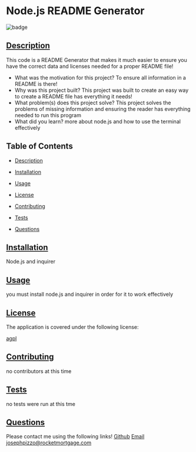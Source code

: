 # Node.js README Generator


![badge](https://img.shields.io/badge/license-agpl-blue)
        
    
## [Description](#table-of-contents)

This code is a README Generator that makes it much easier to ensure you have the correct data and licenses needed for a proper README file!

- What was the motivation for this project? To ensure all information in a README is there!
- Why was this project built? This project was built to create an easy way to create a README file has everything it needs!
- What problem(s) does this project solve? This project solves the problems of missing information and ensuring the reader has everything needed to run this program
- What did you learn? more about node.js and how to use the terminal effectively

## Table of Contents
     
- [Description](#description)
- [Installation](#installation)
- [Usage](#usage)

- [License](#license)
      
- [Contributing](#contributing)
- [Tests](#tests)
- [Questions](#questions)

## [Installation](#table-of-contents)

Node.js and inquirer

## [Usage](#table-of-contents)

you must install node.js and inquirer in order for it to work effectively


## [License](#table-of-contents)
The application is covered under the following license:

[agpl](https://choosealicense.com/licenses/agpl)
        
        

## [Contributing](#table-of-contents)

no contributors at this time

## [Tests](#table-of-contents)

no tests were run at this tme

## [Questions](#table-of-contents)

Please contact me using the following links!
[Github](https://github.com/pizzo1jr)
[Email josephpizzo@rocketmortgage.com](mailto:josephpizzo@rocketmortgage.com)
